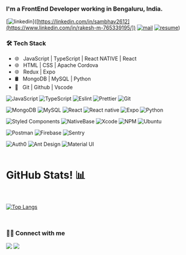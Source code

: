 ### I'm a FrontEnd Developer working in Bengaluru, India.

[![linkedin](https://img.shields.io/badge/linkedin-%230077B5.svg)]([https://linkedin.com/in/sambhav2612](https://www.linkedin.com/in/rakesh-m-765339195/])
[![mail](https://img.shields.io/badge/gmail-D14836)](mailto:rakm030@gmail.com)
[![resume](https://img.shields.io/badge/resume-%23#FFFF00.svg)]([https://drive.google.com/file/d/1c68VylQIa-46uvn58_CJUnlVS3wR6POw/view?usp=sharing))


<h3>🛠 Tech Stack</h3>

- 🌐 &nbsp; JavaScript | TypeScript | React NATIVE | React 
- 🌐 &nbsp; HTML | CSS  | Apache Cordova
- 🌐 &nbsp; Redux | Expo 
- 🛢 &nbsp; MongoDB | MySQL | Python
- 🔧 &nbsp; Git | Github | Vscode 

![JavaScript](https://img.shields.io/badge/-JavaScript-000?&logo=JavaScript)
![TypeScript](https://img.shields.io/badge/-TypeScript-000?&logo=TypeScript&logoColor=007ACC)
![Eslint](https://img.shields.io/badge/-Eslint-000?&logo=Eslint)
![Prettier](https://img.shields.io/badge/-Prettier-000?&logo=Prettier)
![Git](https://img.shields.io/badge/-Git-000?&logo=git)

![MongoDB](https://img.shields.io/badge/-MongoDB-000?&logo=mongodb)
![MySQL](https://img.shields.io/badge/-MySQL-000?&logo=mysql&logoColor=FFFFFF)
![React](https://img.shields.io/badge/-React-000?&logo=React)
![React native](https://img.shields.io/badge/-React%20native-000?&logo=React)
![Expo](https://img.shields.io/badge/-Expo-000?&logo=Expo)
![Python](https://img.shields.io/badge/-Python-000?&logo=Python)

![Styled Components](https://img.shields.io/badge/-Styled%20Components-000?&logo=styled-components)
![NativeBase](https://img.shields.io/badge/-NativeBase-000?&logo=Nativebase)
![Xcode](https://img.shields.io/badge/-Xcode-000?&logo=Xcode)
![NPM](https://img.shields.io/badge/-NPM-000?&logo=NPM)
![Ubuntu](https://img.shields.io/badge/-Ubuntu-000?&logo=Ubuntu)

![Postman](https://img.shields.io/badge/-Postman-000?&logo=Postman)
![Firebase](https://img.shields.io/badge/-Firebase-000?&logo=Firebase)
![Sentry](https://img.shields.io/badge/-Sentry-000?&logo=Sentry)

![Auth0](https://img.shields.io/badge/-Auth0-000?&logo=Auth0)
![Ant Design](https://img.shields.io/badge/-Ant%20Design-000?&logo=Ant-Design)
![Material UI](https://img.shields.io/badge/-Material%20UI-000?&logo=Material-UI)
<br />
<br />
<h1>GitHub Stats! 📊</h1>
<Br>
  
[![Top Langs](https://github-readme-stats.vercel.app/api/top-langs/?username=Rakesh-cell&layout=compact&theme=merko)](https://github.com/Rakesh-cell/github-readme-stats)

<Br>
<p>
   <h3> 🤝🏻 Connect with me </h3>
  <a href="mailto:rakm030@gmail.com?subject=[GitHub]%20🔥%20profile%20contact&body=Hello"><img src="https://img.shields.io/badge/e‑mail-D14836.svg?style=for-the-badge&logo=GMail&logoColor=white"/></a>
  <a href="https://www.linkedin.com/in/rakesh-m-765339195/"><img src="https://img.shields.io/badge/linkedin-0077B5.svg?style=for-the-badge&logo=linkedin&logoColor=white"/></a>
</p>
  

      
<!---
Rakesh-cell/Rakesh-cell is a ✨ special ✨ repository because its `README.md` (this file) appears on your GitHub profile.
You can click the Preview link to take a look at your changes.
--->

